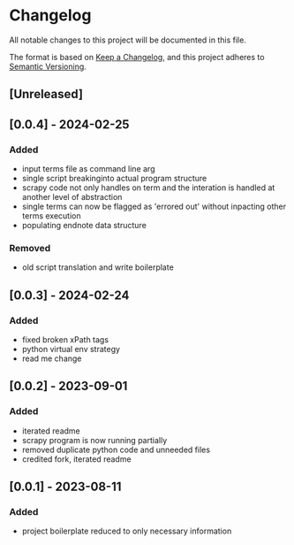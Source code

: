 # Changelog

All notable changes to this project will be documented in this file.

The format is based on [Keep a Changelog](https://keepachangelog.com/en/1.0.0/),
and this project adheres to [Semantic Versioning](https://semver.org/spec/v2.0.0.html).

## [Unreleased]

## [0.0.4] - 2024-02-25
### Added
- input terms file as command line arg
- single script breakinginto actual program structure
- scrapy code not only handles on term and the interation is handled at another level of abstraction
- single terms can now be flagged as 'errored out' without inpacting other terms execution
- populating endnote data structure
### Removed
- old script translation and write boilerplate

## [0.0.3] - 2024-02-24
### Added
- fixed broken xPath tags
- python virtual env strategy
- read me change

## [0.0.2] - 2023-09-01
### Added
- iterated readme
- scrapy program is now running partially
- removed duplicate python code and unneeded files
- credited fork, iterated readme

## [0.0.1] - 2023-08-11
### Added
- project boilerplate reduced to only necessary information
